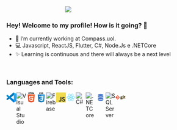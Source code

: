 <img align="right" src="https://raw.githubusercontent.com/MicaelliMedeiros/micaellimedeiros/master/image/computer-illustration.png" width="350"/>


<br/>

### Hey! Welcome to my profile! How is it going? 👋

- 🚀 I’m currently working at Compass.uol.
- 💻 Javascript, ReactJS, Flutter, C#, Node.Js e .NETCore
- ✨ Learning is continuous and there will always be a next level

<br />

### Languages and Tools:

<img align="left" alt="Visual Studio Code" width="26px" src="https://raw.githubusercontent.com/github/explore/80688e429a7d4ef2fca1e82350fe8e3517d3494d/topics/visual-studio-code/visual-studio-code.png" />
<img align="left" alt="Visual Studio" width="26px" src="https://user-images.githubusercontent.com/63686057/95923324-a385c400-0d8b-11eb-886a-21d5d2c4e7a7.png" />
<img align="left" alt="HTML5" width="26px" src="https://raw.githubusercontent.com/github/explore/80688e429a7d4ef2fca1e82350fe8e3517d3494d/topics/html/html.png" />
<img align="left" alt="CSS3" width="26px" src="https://raw.githubusercontent.com/github/explore/80688e429a7d4ef2fca1e82350fe8e3517d3494d/topics/css/css.png" />
<img align="left" alt="Firebase" width="26px" src="https://user-images.githubusercontent.com/63686057/95923786-a3d28f00-0d8c-11eb-8265-93e78a88cf62.png" />
<img align="left" alt="JavaScript" width="26px" src="https://raw.githubusercontent.com/github/explore/80688e429a7d4ef2fca1e82350fe8e3517d3494d/topics/javascript/javascript.png" />
<img align="left" alt="React" width="26px" src="https://raw.githubusercontent.com/github/explore/80688e429a7d4ef2fca1e82350fe8e3517d3494d/topics/react/react.png" />
<img align="left" alt="C#" width="26px" src="https://user-images.githubusercontent.com/63686057/95923913-e300e000-0d8c-11eb-9ea7-140e9d75bb13.png" />
<img align="left" alt=".NETCore" width="26px" src="https://user-images.githubusercontent.com/63686057/95923572-29a20a80-0d8c-11eb-905e-05e77a658013.png" />
<img align="left" alt="SQL" width="26px" src="https://raw.githubusercontent.com/github/explore/80688e429a7d4ef2fca1e82350fe8e3517d3494d/topics/sql/sql.png" />
<img align="left" alt="SQLServer" width="26px" src="https://user-images.githubusercontent.com/63686057/96336671-c8ae5700-1057-11eb-8cc3-066b08b565c2.png" />
<img align="left" alt="Git" width="26px" src="https://raw.githubusercontent.com/github/explore/80688e429a7d4ef2fca1e82350fe8e3517d3494d/topics/git/git.png" />


<br />
